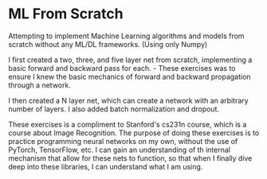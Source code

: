 # ML From Scratch
 Attempting to implement Machine Learning algorithms and models from scratch without any ML/DL frameworks. (Using only Numpy)

 I first created a two, three, and five layer net from scratch, implementing a basic forward and backward pass for each. 
    - These exercises was to ensure I knew the basic mechanics of forward and backward propagation through a network.

I then created a N layer net, which can create a network with an arbitrary number of layers. I also added batch normalization and dropout.

These exercises is a compliment to Stanford's cs231n course, which is a course about Image Recognition. The purpose of doing these exercises is to practice programming neural networks on my own, without the use of PyTorch, TensorFlow, etc. I can gain an understanding of th internal mechanism that allow for these nets to function, so that when I finally dive deep into these libraries, I can understand what I am using.
